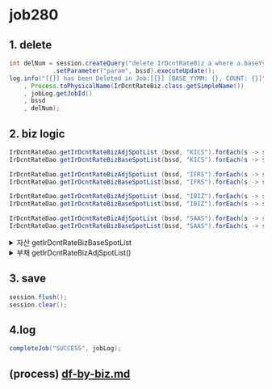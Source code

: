 # job280

## 1. delete&#x20;

```java
int delNum = session.createQuery("delete IrDcntRateBiz a where a.baseYymm=:param")
            .setParameter("param", bssd).executeUpdate();	
log.info("[{}] has been Deleted in Job:[{}] [BASE_YYMM: {}, COUNT: {}]"
    , Process.toPhysicalName(IrDcntRateBiz.class.getSimpleName())
    , jobLog.getJobId()
    , bssd
    , delNum);		
```

## 2. biz logic&#x20;

```java
IrDcntRateDao.getIrDcntRateBizAdjSpotList (bssd, "KICS").forEach(s -> session.save(s));
IrDcntRateDao.getIrDcntRateBizBaseSpotList(bssd, "KICS").forEach(s -> session.save(s));

IrDcntRateDao.getIrDcntRateBizAdjSpotList (bssd, "IFRS").forEach(s -> session.save(s));
IrDcntRateDao.getIrDcntRateBizBaseSpotList(bssd, "IFRS").forEach(s -> session.save(s));

IrDcntRateDao.getIrDcntRateBizAdjSpotList (bssd, "IBIZ").forEach(s -> session.save(s));
IrDcntRateDao.getIrDcntRateBizBaseSpotList(bssd, "IBIZ").forEach(s -> session.save(s));

IrDcntRateDao.getIrDcntRateBizAdjSpotList (bssd, "SAAS").forEach(s -> session.save(s));
IrDcntRateDao.getIrDcntRateBizBaseSpotList(bssd, "SAAS").forEach(s -> session.save(s));		
```

<details>

<summary>자산 getIrDcntRateBizBaseSpotList</summary>

```java
public static List<IrDcntRateBiz> getIrDcntRateBizBaseSpotList
  (String bssd, String applBizDv) {		
  return getIrDcntRateList(bssd, applBizDv).stream()
          .map(s -> s.convertBase())
          .collect(Collectors.toList());
}
```

```java
public IrDcntRateBiz convertBase() {
  
  IrDcntRateBiz baseDcnt = new IrDcntRateBiz();
  
  baseDcnt.setBaseYymm(this.baseYymm);		
  baseDcnt.setApplBizDv(this.applBizDv + "_A");
  baseDcnt.setIrCurveNm(this.irCurveNm);
  baseDcnt.setIrCurve(this.irCurve);
  baseDcnt.setIrCurveSceNo(this.irCurveSceNo);		
  baseDcnt.setMatCd(this.matCd);			
  baseDcnt.setSpotRate(this.spotRate);
  baseDcnt.setFwdRate(this.fwdRate);
  baseDcnt.setModifiedBy("GESG_" + this.getClass().getSimpleName());
  baseDcnt.setUpdateDate(LocalDateTime.now());
  
  return baseDcnt;
}
```

</details>

<details>

<summary>부채 getIrDcntRateBizAdjSpotList()</summary>

```java
public static List<IrDcntRateBiz> getIrDcntRateBizAdjSpotList
    (String bssd, String applBizDv) {		
  return getIrDcntRateList(bssd, applBizDv)
      .stream().map(s -> s.convertAdj())
      .collect(Collectors.toList());
}	
```

```java
public IrDcntRateBiz convertAdj() {
  
  IrDcntRateBiz adjDcnt = new IrDcntRateBiz();
  
  adjDcnt.setBaseYymm(this.baseYymm);		
  adjDcnt.setApplBizDv(this.applBizDv  + "_L");
  adjDcnt.setIrCurveNm(this.irCurveNm);
  adjDcnt.setIrCurve(this.irCurve);
  adjDcnt.setIrCurveSceNo(this.irCurveSceNo);
  adjDcnt.setMatCd(this.matCd);			
  adjDcnt.setSpotRate(this.adjSpotRate);
  adjDcnt.setFwdRate(this.adjFwdRate);
  adjDcnt.setModifiedBy("GESG_" + this.getClass().getSimpleName());
  adjDcnt.setUpdateDate(LocalDateTime.now());
  
  return adjDcnt;
}
```

</details>

## 3. save&#x20;

```java
session.flush();
session.clear();
```

## 4.log

```java
completeJob("SUCCESS", jobLog);
```

&#x20;

## (process) [df-by-biz.md](../../../biz-logic/esg-process/2.-adjusted-risk-free-term-structure/bottom-up-discount-rate/df-by-biz.md "mention")
